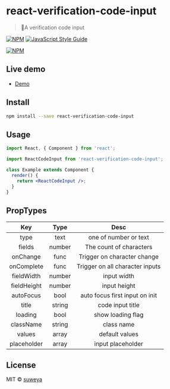 # react-verification-code-input

> 🎉A verification code input

[![NPM](https://img.shields.io/npm/v/react-verification-code-input.svg)](https://www.npmjs.com/package/react-verification-code-input) [![JavaScript Style Guide](https://img.shields.io/badge/code_style-standard-brightgreen.svg)](https://standardjs.com)

[![NPM](https://nodei.co/npm/react-verification-code-input.png)](https://nodei.co/npm/react-verification-code-input/)

## Live demo

- [Demo](https://suweya.github.io/react-verification-code-input/)

## Install

```bash
npm install --save react-verification-code-input
```

## Usage

```jsx
import React, { Component } from 'react';

import ReactCodeInput from 'react-verification-code-input';

class Example extends Component {
  render() {
    return <ReactCodeInput />;
  }
}
```

## PropTypes

|     Key     |  Type  |              Desc               |
| :---------: | :----: | :-----------------------------: |
|    type     |  text  |      one of number or text      |
|   fields    | number |     The count of characters     |
|  onChange   |  func  |   Trigger on character change   |
| onComplete  |  func  | Trigger on all character inputs |
| fieldWidth  | number |           input width           |
| fieldHeight | number |          input height           |
|  autoFocus  |  bool  | auto focus first input on init  |
|    title    | string |        code input title         |
|   loading   |  bool  |        show loading flag        |
|  className  | string |           class name            |
|   values    | array  |         default values          |
| placeholder | array  |        input placeholder        |

## License

MIT © [suweya](https://github.com/suweya)

